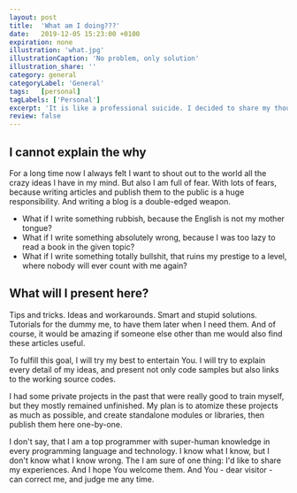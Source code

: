 ```yaml
---
layout: post
title:  'What am I doing???'
date:   2019-12-05 15:23:00 +0100
expiration: none
illustration: 'what.jpg'
illustrationCaption: 'No problem, only solution'
illustration_share: ''
category: general
categoryLabel: 'General'
tags:   [personal]
tagLabels: ['Personal']
excerpt: 'It is like a professional suicide. I decided to share my thoughts in various IT-related topics. Maybe a good idea, maybe not. The people of the Internet will judge me.'
review: false
---
```


## I cannot explain the why

For a long time now I always felt I want to shout out to the world all the crazy ideas I have in my mind.
But also I am full of fear. With lots of fears, because writing articles and publish them to the public is a
huge responsibility. And writing a blog is a double-edged weapon.

* What if I write something rubbish, because the English is not my mother tongue? 
* What if I write something absolutely wrong, because I was too lazy to read a book in the given topic? 
* What if I write something totally bullshit, that ruins my prestige to a level, where nobody will ever count with me again?

## What will I present here?

Tips and tricks. Ideas and workarounds. Smart and stupid solutions. Tutorials for the dummy me, to have them later 
when I need them. And of course, it would be amazing if someone else other than me would also find these articles useful. 

To fulfill this goal, I will try my best to entertain You. I will try to explain every detail of my ideas, and present not only 
code samples but also links to the working source codes.

I had some private projects in the past that were really good to train myself, but they mostly remained unfinished. 
My plan is to atomize these projects as much as possible, and create standalone modules or libraries, then publish 
them here one-by-one.

I don't say, that I am a top programmer with super-human knowledge in every programming language and technology. I know
what I know, but I don't know what I know wrong. The I am sure of one thing: I'd like to share my experiences. And I 
hope You welcome them. And You - dear visitor - can correct me, and judge me any time.   
